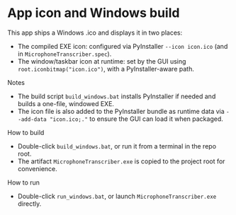 # App icon and Windows build

This app ships a Windows .ico and displays it in two places:

- The compiled EXE icon: configured via PyInstaller `--icon icon.ico` (and in `MicrophoneTranscriber.spec`).
- The window/taskbar icon at runtime: set by the GUI using `root.iconbitmap("icon.ico")`, with a PyInstaller-aware path.

Notes

- The build script `build_windows.bat` installs PyInstaller if needed and builds a one-file, windowed EXE.
- The icon file is also added to the PyInstaller bundle as runtime data via `--add-data "icon.ico;."` to ensure the GUI can load it when packaged.

How to build

- Double-click `build_windows.bat`, or run it from a terminal in the repo root.
- The artifact `MicrophoneTranscriber.exe` is copied to the project root for convenience.

How to run

- Double-click `run_windows.bat`, or launch `MicrophoneTranscriber.exe` directly.
